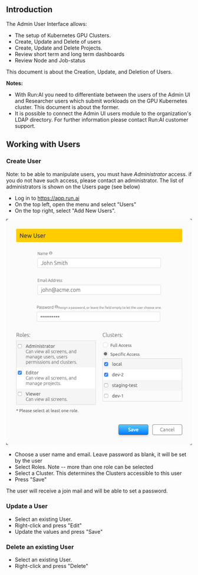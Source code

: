 ## Introduction

The Admin User Interface allows:

*   The setup of Kubernetes GPU Clusters.
*   Create, Update and Delete of users
*   Create, Update and Delete Projects.
*   Review short term and long term dashboards
*   Review Node and Job-status

This document is about the Creation, Update, and Deletion of Users.

__Notes:__

*   With Run:AI you need to differentiate between the users of the Admin UI and Researcher users which submit workloads on the GPU Kubernetes cluster. This document is about the former.
*   It is possible to connect the Admin UI users module to the organization's LDAP directory. For further information please contact Run:AI customer support.

## Working with Users

### Create User

Note: to be able to manipulate users, you must have _Administrator_ access. if you do not have such access, please contact an administrator. The list of administrators is shown on the Users page (see below)

*   Log in to <https://app.run.ai>
*   On the top left, open the menu and select "Users"
*   On the top right, select "Add New Users".

![mceclip2.png](img/mceclip2.png)

*   Choose a user name and email. Leave password as blank, it will be set by the user
*   Select Roles. Note -- more than one role can be selected
*   Select a Cluster. This determines the Clusters accessible to this user
*   Press "Save"

The user will receive a join mail and will be able to set a password. 

### Update a User

*   Select an existing User. 
*   Right-click and press "Edit"
*   Update the values and press "Save"

### Delete an existing User

*   Select an existing User. 
*   Right-click and press "Delete"

 